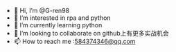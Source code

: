 - 👋 Hi, I’m @G-ren98
- 👀 I’m interested in rpa and python
- 🌱 I’m currently learning python
- 💞️ I’m looking to collaborate on github上有更多实战机会
- 📫 How to reach me :584374346@qq.com

<!---
G-ren98/G-ren98 is a ✨ special ✨ repository because its `README.md` (this file) appears on your GitHub profile.
You can click the Preview link to take a look at your changes.
--->
